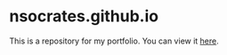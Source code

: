# nsocrates.github.io
This is a repository for my portfolio. You can view it [here](https://nsocrates.github.io).
